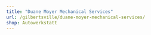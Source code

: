 ```yaml
---
title: "Duane Moyer Mechanical Services"
url: /gilbertsville/duane-moyer-mechanical-services/
shop: Autowerkstatt
---
```

